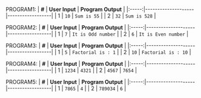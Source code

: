 PROGRAM1:
| **#** | **User Input** | **Program Output** |
|:-----:|--------------------|------------------|
|   1   | `10`  | `Sum is 55` |
|   2   | `32`  | `Sum is 528` |


PROGRAM2:
| **#** | **User Input** | **Program Output** |
|:-----:|--------------------|------------------|
|   1   | `7`  | `It is Odd number` |
|   2   | `6`  | `It is Even number` |
     

PROGRAM3:
| **#** | **User Input** | **Program Output** |
|:-----:|--------------------|------------------|
|   1   | `5`  | `Factorial is : 1` |
|   2   | `10`  | `Factorial is : 10` |

PROGRAM4:
| **#** | **User Input** | **Program Output** |
|:-----:|--------------------|------------------|
|   1   | `1234`  | `4321` |
|   2   | `4567`  | `7654` |

PROGRAM5:
| **#** | **User Input** | **Program Output** |
|:-----:|--------------------|------------------|
|   1   | `7865`  | `4` |
|   2   | `789034`  | `6` |




